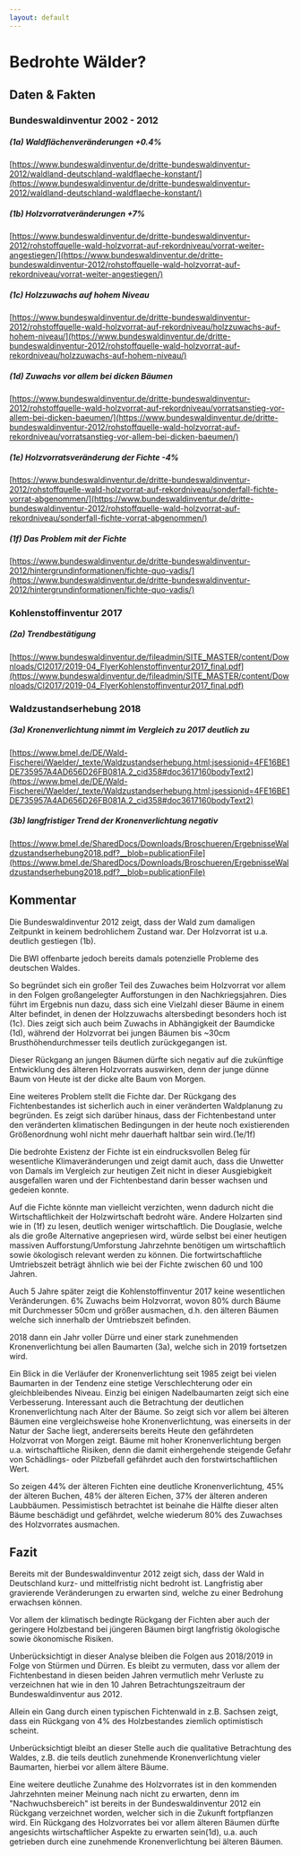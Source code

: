 ```yaml
---
layout: default
---
```


# Bedrohte Wälder?

## Daten & Fakten


### Bundeswaldinventur 2002 - 2012

##### (1a) Waldflächenveränderungen +0.4%
[https://www.bundeswaldinventur.de/dritte-bundeswaldinventur-2012/waldland-deutschland-waldflaeche-konstant/](https://www.bundeswaldinventur.de/dritte-bundeswaldinventur-2012/waldland-deutschland-waldflaeche-konstant/)

##### (1b) Holzvorratveränderungen +7%
[https://www.bundeswaldinventur.de/dritte-bundeswaldinventur-2012/rohstoffquelle-wald-holzvorrat-auf-rekordniveau/vorrat-weiter-angestiegen/](https://www.bundeswaldinventur.de/dritte-bundeswaldinventur-2012/rohstoffquelle-wald-holzvorrat-auf-rekordniveau/vorrat-weiter-angestiegen/)

##### (1c) Holzzuwachs auf hohem Niveau
[https://www.bundeswaldinventur.de/dritte-bundeswaldinventur-2012/rohstoffquelle-wald-holzvorrat-auf-rekordniveau/holzzuwachs-auf-hohem-niveau/](https://www.bundeswaldinventur.de/dritte-bundeswaldinventur-2012/rohstoffquelle-wald-holzvorrat-auf-rekordniveau/holzzuwachs-auf-hohem-niveau/)

##### (1d) Zuwachs vor allem bei dicken Bäumen
[https://www.bundeswaldinventur.de/dritte-bundeswaldinventur-2012/rohstoffquelle-wald-holzvorrat-auf-rekordniveau/vorratsanstieg-vor-allem-bei-dicken-baeumen/](https://www.bundeswaldinventur.de/dritte-bundeswaldinventur-2012/rohstoffquelle-wald-holzvorrat-auf-rekordniveau/vorratsanstieg-vor-allem-bei-dicken-baeumen/)

##### (1e) Holzvorratsveränderung der Fichte -4%
[https://www.bundeswaldinventur.de/dritte-bundeswaldinventur-2012/rohstoffquelle-wald-holzvorrat-auf-rekordniveau/sonderfall-fichte-vorrat-abgenommen/](https://www.bundeswaldinventur.de/dritte-bundeswaldinventur-2012/rohstoffquelle-wald-holzvorrat-auf-rekordniveau/sonderfall-fichte-vorrat-abgenommen/)

##### (1f) Das Problem mit der Fichte
[https://www.bundeswaldinventur.de/dritte-bundeswaldinventur-2012/hintergrundinformationen/fichte-quo-vadis/](https://www.bundeswaldinventur.de/dritte-bundeswaldinventur-2012/hintergrundinformationen/fichte-quo-vadis/)

### Kohlenstoffinventur 2017

##### (2a) Trendbestätigung
[https://www.bundeswaldinventur.de/fileadmin/SITE_MASTER/content/Downloads/CI2017/2019-04_FlyerKohlenstoffinventur2017_final.pdf](https://www.bundeswaldinventur.de/fileadmin/SITE_MASTER/content/Downloads/CI2017/2019-04_FlyerKohlenstoffinventur2017_final.pdf)

### Waldzustandserhebung 2018

##### (3a) Kronenverlichtung nimmt im Vergleich zu 2017 deutlich zu
[https://www.bmel.de/DE/Wald-Fischerei/Waelder/_texte/Waldzustandserhebung.html;jsessionid=4FE16BE1DE735957A4AD656D26FB081A.2_cid358#doc3617160bodyText2](https://www.bmel.de/DE/Wald-Fischerei/Waelder/_texte/Waldzustandserhebung.html;jsessionid=4FE16BE1DE735957A4AD656D26FB081A.2_cid358#doc3617160bodyText2)

##### (3b) langfristiger Trend der Kronenverlichtung negativ
[https://www.bmel.de/SharedDocs/Downloads/Broschueren/ErgebnisseWaldzustandserhebung2018.pdf?__blob=publicationFile](https://www.bmel.de/SharedDocs/Downloads/Broschueren/ErgebnisseWaldzustandserhebung2018.pdf?__blob=publicationFile)

## Kommentar

Die Bundeswaldinventur 2012 zeigt, dass der Wald zum damaligen Zeitpunkt in keinem bedrohlichem Zustand war. Der Holzvorrat ist u.a. deutlich gestiegen (1b).

Die BWI offenbarte jedoch bereits damals potenzielle Probleme des deutschen Waldes.

So begründet sich ein großer Teil des Zuwaches beim Holzvorrat vor allem in den Folgen großangelegter Aufforstungen in den Nachkriegsjahren. Dies führt im Ergebnis nun dazu, dass sich eine Vielzahl dieser Bäume in einem Alter befindet, in denen der Holzzuwachs altersbedingt besonders hoch ist (1c).
Dies zeigt sich auch beim Zuwachs in Abhängigkeit der Baumdicke (1d), während der Holzvorrat bei jungen Bäumen bis ~30cm Brusthöhendurchmesser teils deutlich zurückgegangen ist.

Dieser Rückgang an jungen Bäumen dürfte sich negativ auf die zukünftige Entwicklung des älteren Holzvorrats auswirken, denn der junge dünne Baum von Heute ist der dicke alte Baum von Morgen.

Eine weiteres Problem stellt die Fichte dar. Der Rückgang des Fichtenbestandes ist sicherlich auch in einer veränderten Waldplanung zu begründen. Es zeigt sich darüber hinaus, dass der Fichtenbestand unter den veränderten klimatischen Bedingungen in der heute noch existierenden Größenordnung wohl nicht mehr dauerhaft haltbar sein wird.(1e/1f)

Die bedrohte Existenz der Fichte ist ein eindrucksvollen Beleg für wesentliche Klimaveränderungen und zeigt damit auch, dass die Unwetter von Damals im Vergleich zur heutigen Zeit nicht in dieser Ausgiebigkeit ausgefallen waren und der Fichtenbestand darin besser wachsen und gedeien konnte.

Auf die Fichte könnte man vielleicht verzichten, wenn dadurch nicht die Wirtschaftlichkeit der Holzwirtschaft bedroht wäre. Andere Holzarten sind wie in (1f) zu lesen, deutlich weniger wirtschaftlich. Die Douglasie, welche als die große Alternative angepriesen wird, würde selbst bei einer heutigen massiven Aufforstung/Umforstung Jahrzehnte benötigen um wirtschaftlich sowie ökologisch relevant werden zu können. Die fortwirtschaftliche Umtriebszeit beträgt ähnlich wie bei der Fichte zwischen 60 und 100 Jahren.

Auch 5 Jahre später zeigt die Kohlenstoffinventur 2017 keine wesentlichen Veränderungen. 6% Zuwachs beim Holzvorrat, wovon 80% durch Bäume mit Durchmesser 50cm und größer ausmachen, d.h. den älteren Bäumen welche sich innerhalb der Umtriebszeit befinden.

2018 dann ein Jahr voller Dürre und einer stark zunehmenden Kronenverlichtung bei allen Baumarten (3a), welche sich in 2019 fortsetzen wird.

Ein Blick in die Verläufer der Kronenverlichtung seit 1985 zeigt bei vielen Baumarten in der Tendenz eine stetige Verschlechterung oder ein gleichbleibendes Niveau. Einzig bei einigen Nadelbaumarten zeigt sich eine Verbesserung. Interessant auch die Betrachtung der deutlichen Kronenverlichtung nach Alter der Bäume. So zeigt sich vor allem bei älteren Bäumen eine vergleichsweise hohe Kronenverlichtung, was einerseits in der Natur der Sache liegt, andererseits bereits Heute den gefährdeten Holzvorrat von Morgen zeigt. Bäume mit hoher Kronenverlichtung bergen u.a. wirtschaftliche Risiken, denn die damit einhergehende steigende Gefahr von Schädlings- oder Pilzbefall gefährdet auch den forstwirtschaftlichen Wert.

So zeigen 44% der älteren Fichten eine deutliche Kronenverlichtung, 45% der älteren Buchen, 48% der älteren Eichen, 37% der älteren anderen Laubbäumen. Pessimistisch betrachtet ist beinahe die Hälfte dieser alten Bäume beschädigt und gefährdet, welche wiederum 80% des Zuwachses des Holzvorrates ausmachen.


## Fazit

Bereits mit der Bundeswaldinventur 2012 zeigt sich, dass der Wald in Deutschland kurz- und mittelfristig nicht bedroht ist.
Langfristig aber gravierende Veränderungen zu erwarten sind, welche zu einer Bedrohung erwachsen können.

Vor allem der klimatisch bedingte Rückgang der Fichten aber auch der geringere Holzbestand bei jüngeren Bäumen birgt langfristig ökologische sowie ökonomische Risiken.

Unberücksichtigt in dieser Analyse bleiben die Folgen aus 2018/2019 in Folge von Stürmen und Dürren.
Es bleibt zu vermuten, dass vor allem der Fichtenbestand in diesen beiden Jahren vermutlich mehr Verluste zu verzeichnen hat wie in den 10 Jahren Betrachtungszeitraum der Bundeswaldinventur aus 2012.

Allein ein Gang durch einen typischen Fichtenwald in z.B. Sachsen zeigt, dass ein Rückgang von 4% des Holzbestandes ziemlich optimistisch scheint.

Unberücksichtigt bleibt an dieser Stelle auch die qualitative Betrachtung des Waldes, z.B. die teils deutlich zunehmende Kronenverlichtung vieler Baumarten, hierbei vor allem ältere Bäume.

Eine weitere deutliche Zunahme des Holzvorrates ist in den kommenden Jahrzehnten meiner Meinung nach nicht zu erwarten, denn im "Nachwuchsbereich" ist bereits in der Bundeswaldinventur 2012 ein Rückgang verzeichnet worden, welcher sich in die Zukunft fortpflanzen wird.
Ein Rückgang des Holzvorrates bei vor allem älteren Bäumen dürfte angesichts wirtschaftlicher Aspekte zu erwarten sein(1d), u.a. auch getrieben durch eine zunehmende Kronenverlichtung bei älteren Bäumen.

